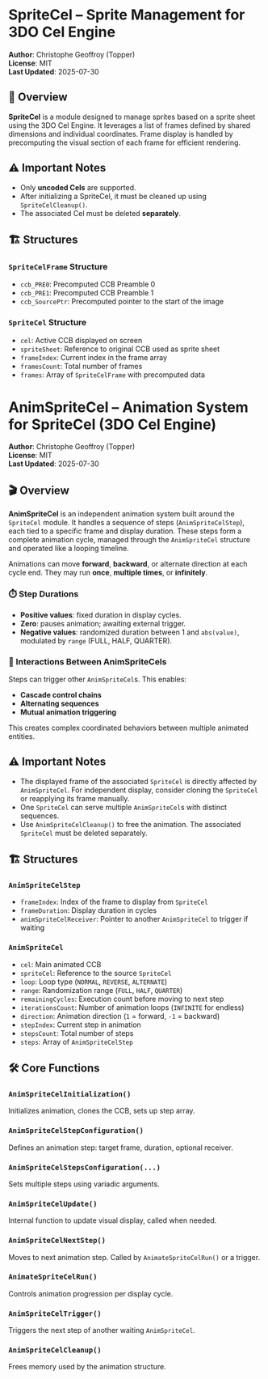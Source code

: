 # SpriteCel – Sprite Management for 3DO Cel Engine

**Author**: Christophe Geoffroy (Topper)  
**License**: MIT  
**Last Updated**: 2025-07-30

## 🧩 Overview

**SpriteCel** is a module designed to manage sprites based on a sprite sheet using the 3DO Cel Engine. It leverages a list of frames defined by shared dimensions and individual coordinates. Frame display is handled by precomputing the visual section of each frame for efficient rendering.

## ⚠️ Important Notes

- Only **uncoded Cels** are supported.
- After initializing a SpriteCel, it must be cleaned up using `SpriteCelCleanup()`.
- The associated Cel must be deleted **separately**.

## 🏗️ Structures

### `SpriteCelFrame` Structure

- `ccb_PRE0`: Precomputed CCB Preamble 0
- `ccb_PRE1`: Precomputed CCB Preamble 1
- `ccb_SourcePtr`: Precomputed pointer to the start of the image

### `SpriteCel` Structure

- `cel`: Active CCB displayed on screen  
- `spriteSheet`: Reference to original CCB used as sprite sheet  
- `frameIndex`: Current index in the frame array  
- `framesCount`: Total number of frames  
- `frames`: Array of `SpriteCelFrame` with precomputed data  

# AnimSpriteCel – Animation System for SpriteCel (3DO Cel Engine)

**Author**: Christophe Geoffroy (Topper)  
**License**: MIT  
**Last Updated**: 2025-07-30

## 🎬 Overview

**AnimSpriteCel** is an independent animation system built around the `SpriteCel` module. It handles a sequence of steps (`AnimSpriteCelStep`), each tied to a specific frame and display duration. These steps form a complete animation cycle, managed through the `AnimSpriteCel` structure and operated like a looping timeline.

Animations can move **forward**, **backward**, or alternate direction at each cycle end. They may run **once**, **multiple times**, or **infinitely**.

### ⏱️ Step Durations
- **Positive values**: fixed duration in display cycles.
- **Zero**: pauses animation; awaiting external trigger.
- **Negative values**: randomized duration between 1 and `abs(value)`, modulated by `range` (FULL, HALF, QUARTER).

### 🔁 Interactions Between AnimSpriteCels
Steps can trigger other `AnimSpriteCel`s. This enables:
- **Cascade control chains**
- **Alternating sequences**
- **Mutual animation triggering**

This creates complex coordinated behaviors between multiple animated entities.

## ⚠️ Important Notes

- The displayed frame of the associated `SpriteCel` is directly affected by `AnimSpriteCel`. For independent display, consider cloning the `SpriteCel` or reapplying its frame manually.
- One `SpriteCel` can serve multiple `AnimSpriteCel`s with distinct sequences.
- Use `AnimSpriteCelCleanup()` to free the animation. The associated `SpriteCel` must be deleted separately.

## 🏗️ Structures

### `AnimSpriteCelStep`

- `frameIndex`: Index of the frame to display from `SpriteCel`
- `frameDuration`: Display duration in cycles
- `animSpriteCelReceiver`: Pointer to another `AnimSpriteCel` to trigger if waiting 

### `AnimSpriteCel`

- `cel`: Main animated CCB 
- `spriteCel`: Reference to the source `SpriteCel`
- `loop`: Loop type (`NORMAL`, `REVERSE`, `ALTERNATE`) 
- `range`: Randomization range (`FULL`, `HALF`, `QUARTER`)
- `remainingCycles`: Execution count before moving to next step
- `iterationsCount`: Number of animation loops (`INFINITE` for endless)
- `direction`: Animation direction (`1` = forward, `-1` = backward) 
- `stepIndex`: Current step in animation
- `stepsCount`: Total number of steps
- `steps`: Array of `AnimSpriteCelStep`

## 🛠️ Core Functions

### `AnimSpriteCelInitialization()`
Initializes animation, clones the CCB, sets up step array.

### `AnimSpriteCelStepConfiguration()`
Defines an animation step: target frame, duration, optional receiver.

### `AnimSpriteCelStepsConfiguration(...)`
Sets multiple steps using variadic arguments.

### `AnimSpriteCelUpdate()`
Internal function to update visual display, called when needed.

### `AnimSpriteCelNextStep()`
Moves to next animation step. Called by `AnimateSpriteCelRun()` or a trigger.

### `AnimateSpriteCelRun()`
Controls animation progression per display cycle.

### `AnimSpriteCelTrigger()`
Triggers the next step of another waiting `AnimSpriteCel`.

### `AnimSpriteCelCleanup()`
Frees memory used by the animation structure.
